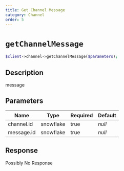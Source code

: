 ```yaml
---
title: Get Channel Message
category: Channel
order: 5
---
```


# `getChannelMessage`

```php
$client->channel->getChannelMessage($parameters);
```

## Description

message

## Parameters


Name | Type | Required | Default
--- | --- | --- | ---
channel.id | snowflake | true | *null*
message.id | snowflake | true | *null*

## Response

Possibly No Response

